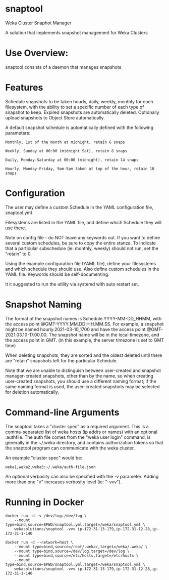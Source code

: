 # snaptool
Weka Cluster Snaphot Manager


A solution that implements snapshot management for Weka Clusters

# Use Overview:  

snaptool consists of a daemon that manages snapshots

# Features

Schedule snapshots to be taken hourly, daily, weekly, monthly for each filesystem, with the ability to set a specific number of each type of snapshot to keep.   Expired snapshots are automatically deleted.  Optionally upload snapshots to Object Store automatically.

A default snapshot schedule is automatically defined with the following parameters:

    Monthly, 1st of the month at midnight, retain 6 snaps
    
    Weekly, Sunday at 00:00 (midnight Sat), retain 8 snaps
    
    Daily, Monday-Saturday at 00:00 (midnight), retain 14 snaps
    
    Hourly, Monday-Friday, 9am-5pm taken at top of the hour, retain 10 snaps

# Configuration

The user may define a custom Schedule in the YAML configuration file, snaptool.yml

Filesystems are listed in the YAML file, and define which Schedule they will use there.

Note on config file - do NOT leave any keywords out.  If you want to define several custom schedules, be sure to copy the entire stanza.  To indicate that a particular subschedule (ie: monthly, weekly) should not run, set the "retain" to 0. 

Using the example configuration file (YAML file), define your filesystems and which schedule they should use.  Also define custom schedules in the YAML file.  Keywords should be self-documenting.

It it suggested to run the utility via systemd with auto restart set.

# Snapshot Naming

The format of the snapshot names is Schedule.YYYY-MM-DD_HHMM, with the access point @GMT-YYYY.MM.DD-HH.MM.SS.   For example, a snapshot might be named hourly.2021-03-10_1700 and have the access point @GMT-2021.03.10-17.00.00.  The snapshot name will be in the local timezone, and the access point in GMT.  (in this example, the server timezone is set to GMT time)
    
When deleting snapshots, they are sorted and the oldest deleted until there are "retain" snapshots left for the particular Schedule.

Note that we are unable to distinguish between user-created and snapshot manager-created snapshots, other than by the name, so when creating user-created snapshots, you should use a different naming format; if the same naming format is used, the user-created snapshots may be selected for deletion automatically.

# Command-line Arguments

The snaptool takes a "cluster spec" as a required argument.  This is a comma-separated list of weka hosts (ip addrs or names) with an optional :authfile.   The auth file comes from the "weka user login" command, is generally in the ~/.weka directory, and contains authorization tokens so that the snaptool program can communicate with the weka cluster.

An example "cluster spec" would be:

    weka1,weka2,weka3:~/.weka/auth-file.json

An optional verbosity can also be specified with the -v parameter.   Adding more than one "v" increases verbosity level (ie: "-vvv").

# Running in Docker

```
docker run -d -v /dev/log:/dev/log \
    --mount type=bind,source=$PWD/snaptool.yml,target=/weka/snaptool.yml \
    wekasolutions/snaptool -vvv ip-172-31-13-179,ip-172-31-12-28,ip-172-31-1-140
    
docker run -d --network=host \
    --mount type=bind,source=/root/.weka/,target=/weka/.weka/ \
    --mount type=bind,source=/dev/log,target=/dev/log \
    --mount type=bind,source=/etc/hosts,target=/etc/hosts \
    --mount type=bind,source=$PWD/snaptool.yml,target=/weka/snaptool.yml \
    wekasolutions/snaptool -vvv ip-172-31-13-179,ip-172-31-12-28,ip-172-31-1-140    
```

